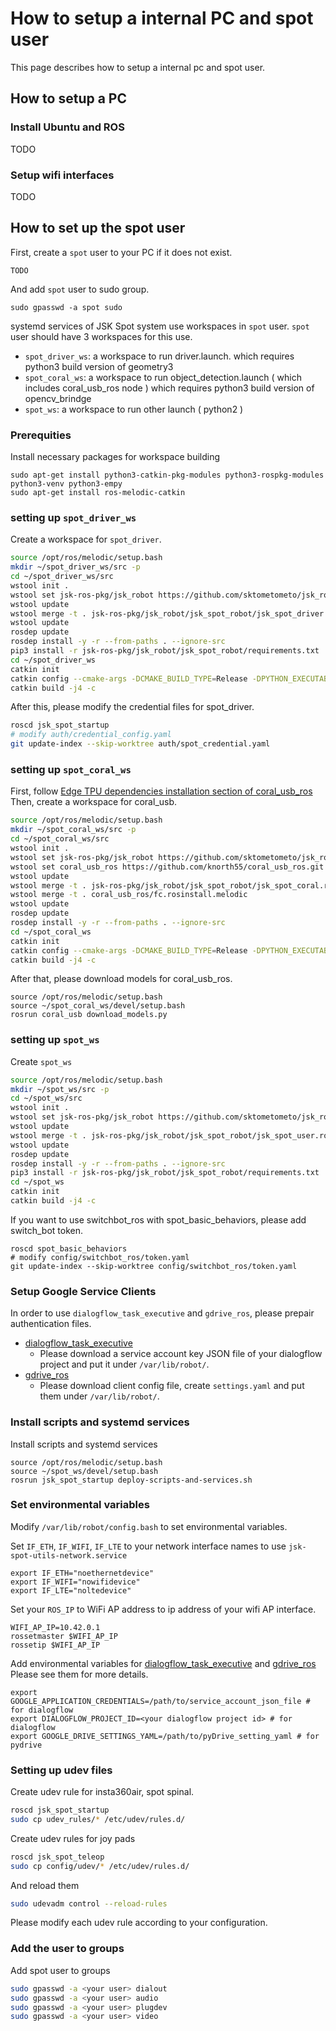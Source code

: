 # How to setup a internal PC and spot user

This page describes how to setup a internal pc and spot user.

## How to setup a PC

### Install Ubuntu and ROS

TODO

### Setup wifi interfaces

TODO


## How to set up the spot user

First, create a `spot` user to your PC if it does not exist.

```
TODO
```

And add `spot` user to sudo group.

```
sudo gpasswd -a spot sudo
```

systemd services of JSK Spot system use workspaces in `spot` user.
`spot` user should have 3 workspaces for this use.

- `spot_driver_ws`: a workspace to run driver.launch. which requires python3 build version of geometry3
- `spot_coral_ws`: a workspace to run object_detection.launch ( which includes coral_usb_ros node ) which requires python3 build version of opencv_brindge
- `spot_ws`: a workspace to run other launch ( python2 )

### Prerequities

Install necessary packages for workspace building

```
sudo apt-get install python3-catkin-pkg-modules python3-rospkg-modules python3-venv python3-empy
sudo apt-get install ros-melodic-catkin
```


### setting up `spot_driver_ws`

Create a workspace for `spot_driver`.

```bash
source /opt/ros/melodic/setup.bash
mkdir ~/spot_driver_ws/src -p
cd ~/spot_driver_ws/src
wstool init .
wstool set jsk-ros-pkg/jsk_robot https://github.com/sktometometo/jsk_robot.git --git -v develop/spot
wstool update
wstool merge -t . jsk-ros-pkg/jsk_robot/jsk_spot_robot/jsk_spot_driver.rosinstall
wstool update
rosdep update
rosdep install -y -r --from-paths . --ignore-src
pip3 install -r jsk-ros-pkg/jsk_robot/jsk_spot_robot/requirements.txt
cd ~/spot_driver_ws
catkin init
catkin config --cmake-args -DCMAKE_BUILD_TYPE=Release -DPYTHON_EXECUTABLE=/usr/bin/python3 -DPYTHON_INCLUDE_DIR=/usr/include/python3.6m -DPYTHON_LIBRARY=/usr/lib/x86_64-linux-gnu/libpython3.6m.so
catkin build -j4 -c
```

After this, please modify the credential files for spot_driver.

```bash
roscd jsk_spot_startup
# modify auth/credential_config.yaml
git update-index --skip-worktree auth/spot_credential.yaml
```


### setting up `spot_coral_ws`

First, follow [Edge TPU dependencies installation section of coral_usb_ros](https://github.com/knorth55/coral_usb_ros#edge-tpu-dependencies-installation)
Then, create a workspace for coral_usb.

```bash
source /opt/ros/melodic/setup.bash
mkdir ~/spot_coral_ws/src -p
cd ~/spot_coral_ws/src
wstool init .
wstool set jsk-ros-pkg/jsk_robot https://github.com/sktometometo/jsk_robot.git --git -v develop/spot
wstool set coral_usb_ros https://github.com/knorth55/coral_usb_ros.git --git
wstool update
wstool merge -t . jsk-ros-pkg/jsk_robot/jsk_spot_robot/jsk_spot_coral.rosinstall
wstool merge -t . coral_usb_ros/fc.rosinstall.melodic
wstool update
rosdep update
rosdep install -y -r --from-paths . --ignore-src
cd ~/spot_coral_ws
catkin init
catkin config --cmake-args -DCMAKE_BUILD_TYPE=Release -DPYTHON_EXECUTABLE=/usr/bin/python3 -DPYTHON_INCLUDE_DIR=/usr/include/python3.6m -DPYTHON_LIBRARY=/usr/lib/x86_64-linux-gnu/libpython3.6m.so
catkin build -j4 -c
```

After that, please download models for coral_usb_ros.

```
source /opt/ros/melodic/setup.bash
source ~/spot_coral_ws/devel/setup.bash
rosrun coral_usb download_models.py
```


### setting up `spot_ws`

Create `spot_ws`

```bash
source /opt/ros/melodic/setup.bash
mkdir ~/spot_ws/src -p
cd ~/spot_ws/src
wstool init .
wstool set jsk-ros-pkg/jsk_robot https://github.com/sktometometo/jsk_robot.git --git -v develop/spot
wstool update
wstool merge -t . jsk-ros-pkg/jsk_robot/jsk_spot_robot/jsk_spot_user.rosinstall
wstool update
rosdep update
rosdep install -y -r --from-paths . --ignore-src
pip3 install -r jsk-ros-pkg/jsk_robot/jsk_spot_robot/requirements.txt
cd ~/spot_ws
catkin init
catkin build -j4 -c
```

If you want to use switchbot_ros with spot_basic_behaviors, please add switch_bot token.

```
roscd spot_basic_behaviors
# modify config/switchbot_ros/token.yaml
git update-index --skip-worktree config/switchbot_ros/token.yaml
```


### Setup Google Service Clients

In order to use `dialogflow_task_executive` and `gdrive_ros`, please prepair authentication files.

- [dialogflow_task_executive](https://github.com/jsk-ros-pkg/jsk_3rdparty/blob/master/dialogflow_task_executive/README.md) 
  + Please download a service account key JSON file of your dialogflow project and put it under `/var/lib/robot/`.
- [gdrive_ros](https://github.com/jsk-ros-pkg/jsk_3rdparty/tree/master/gdrive_ros)
  + Please download client config file, create `settings.yaml` and put them under `/var/lib/robot/`.


### Install scripts and systemd services

Install scripts and systemd services

```
source /opt/ros/melodic/setup.bash
source ~/spot_ws/devel/setup.bash
rosrun jsk_spot_startup deploy-scripts-and-services.sh
```


### Set environmental variables

Modify `/var/lib/robot/config.bash` to set environmental variables.

Set `IF_ETH`, `IF_WIFI`, `IF_LTE` to your network interface names to use `jsk-spot-utils-network.service`

```
export IF_ETH="noethernetdevice"
export IF_WIFI="nowifidevice"
export IF_LTE="noltedevice"
```

Set your `ROS_IP` to WiFi AP address to ip address of your wifi AP interface.

```
WIFI_AP_IP=10.42.0.1
rossetmaster $WIFI_AP_IP
rossetip $WIFI_AP_IP
```

Add environmental variables for [dialogflow_task_executive](https://github.com/jsk-ros-pkg/jsk_3rdparty/tree/master/dialogflow_task_executive) and [gdrive_ros](https://github.com/jsk-ros-pkg/jsk_3rdparty/tree/master/gdrive_ros)
Please see them for more details.

```
export GOOGLE_APPLICATION_CREDENTIALS=/path/to/service_account_json_file # for dialogflow
export DIALOGFLOW_PROJECT_ID=<your dialogflow project id> # for dialogflow
export GOOGLE_DRIVE_SETTINGS_YAML=/path/to/pyDrive_setting_yaml # for pydrive
```


### Setting up udev files

Create udev rule for insta360air, spot spinal.

```bash
roscd jsk_spot_startup
sudo cp udev_rules/* /etc/udev/rules.d/
```

Create udev rules for joy pads

```bash
roscd jsk_spot_teleop
sudo cp config/udev/* /etc/udev/rules.d/
```

And reload them

```bash
sudo udevadm control --reload-rules
```

Please modify each udev rule according to your configuration.


### Add the user to groups

Add spot user to groups

```bash
sudo gpasswd -a <your user> dialout
sudo gpasswd -a <your user> audio
sudo gpasswd -a <your user> plugdev
sudo gpasswd -a <your user> video
```
